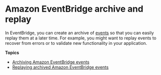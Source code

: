 # Amazon EventBridge archive and replay<a name="eb-archive"></a>

In EventBridge, you can create an archive of [events](eb-events.md) so that you can easily replay them at a later time\. For example, you might want to replay events to recover from errors or to validate new functionality in your application\.



**Topics**
+ [Archiving Amazon EventBridge events](eb-archive-event.md)
+ [Replaying archived Amazon EventBridge events](eb-replay-archived-event.md)